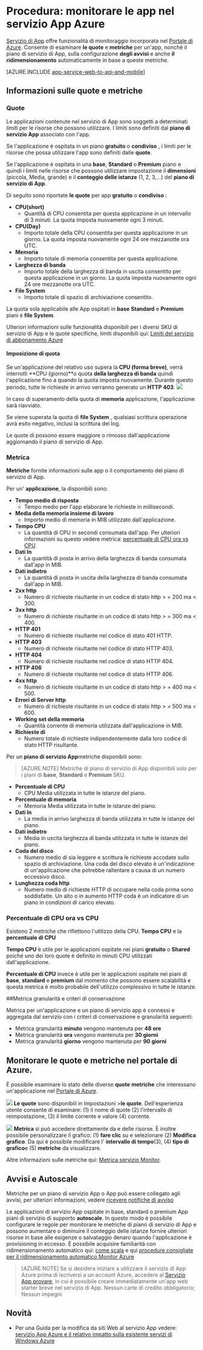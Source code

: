<properties
    pageTitle="Monitoraggio app nel servizio App Azure"
    description="Informazioni su come eseguire il monitoraggio delle applicazioni di servizio App Azure tramite il portale di Azure."
    services="app-service"
    documentationCenter=""
    authors="btardif"
    manager="wpickett"
    editor="mollybos"/>

<tags
    ms.service="app-service"
    ms.workload="na"
    ms.tgt_pltfrm="na"
    ms.devlang="na"
    ms.topic="article"
    ms.date="09/07/2016"
    ms.author="byvinyal"/>

# <a name="how-to-monitor-apps-in-azure-app-service"></a>Procedura: monitorare le app nel servizio App Azure

[Servizio di App](http://go.microsoft.com/fwlink/?LinkId=529714) offre funzionalità di monitoraggio incorporata nel [Portale di Azure](https://portal.azure.com).
Consente di esaminare **le quote** e **metriche** per un'app, nonché il piano di servizio di App, sulla configurazione **degli avvisi** e anche **il ridimensionamento** automaticamente in base a queste metriche.

[AZURE.INCLUDE [app-service-web-to-api-and-mobile](../../includes/app-service-web-to-api-and-mobile.md)]

## <a name="understanding-quotas-and-metrics"></a>Informazioni sulle quote e metriche

### <a name="quotas"></a>Quote

Le applicazioni contenute nel servizio di App sono soggetti a determinati *limiti* per le risorse che possono utilizzare. I limiti sono definiti dal **piano di servizio App** associato con l'app.

Se l'applicazione è ospitata in un piano **gratuito** o **condiviso** , i limiti per le risorse che possa utilizzare l'app sono definiti dalle **quote**.

Se l'applicazione è ospitata in una **base**, **Standard** o **Premium** piano e quindi i limiti nelle risorse che possono utilizzare impostazione il **dimensioni** (piccola, Media, grande) e il **conteggio delle istanze** (1, 2, 3,...) del **piano di servizio di App**.

Di seguito sono riportate **le quote** per app **gratuito** o **condiviso** :

* **CPU(short)**
   * Quantità di CPU consentita per questa applicazione in un intervallo di 3 minuti. La quota imposta nuovamente ogni 3 minuti.
* **CPU(Day)**
   * Importo totale della CPU consentita per questa applicazione in un giorno. La quota imposta nuovamente ogni 24 ore mezzanotte ora UTC.
* **Memoria**
   * Importo totale di memoria consentita per questa applicazione.
* **Larghezza di banda**
   * Importo totale della larghezza di banda in uscita consentito per questa applicazione in un giorno.
   La quota imposta nuovamente ogni 24 ore mezzanotte ora UTC.
* **File System**
   * Importo totale di spazio di archiviazione consentito.

La quota sola applicabile alle App ospitati in **base** **Standard** e **Premium** piani è **file System**.

Ulteriori informazioni sulle funzionalità disponibili per i diversi SKU di servizio di App e le quote specifiche, limiti disponibili qui: [Limiti del servizio di abbonamento Azure](../azure-subscription-service-limits.md#app-service-limits)

#### <a name="quota-enforcement"></a>Imposizione di quota

Se un'applicazione del relativo uso supera la **CPU (forma breve)**, verrà interrotti **CPU (giorno)**o quota **della larghezza di banda** quindi l'applicazione fino a quando la quota imposta nuovamente. Durante questo periodo, tutte le richieste in arrivo verranno generato un **HTTP 403**.
![][http403]

In caso di superamento della quota di **memoria** applicazione, l'applicazione sarà riavviato.

Se viene superata la quota di **file System** , qualsiasi scrittura operazione avrà esito negativo, inclusi la scrittura dei log.

Le quote di possono essere maggiore o rimosso dall'applicazione aggiornando il piano di servizio di App.

### <a name="metrics"></a>Metrica

**Metriche** fornite informazioni sulle app o il comportamento del piano di servizio di App.

Per un' **applicazione**, la disponibili sono:

* **Tempo medio di risposta**
   * Tempo medio per l'app elaborare le richieste in millisecondi.
* **Media della memoria insieme di lavoro**
   * Importo medio di memoria in MIB utilizzato dall'applicazione.
* **Tempo CPU**
   * La quantità di CPU in secondi consumata dall'app. Per ulteriori informazioni su questo vedere metrica: [percentuale di CPU ora vs CPU](#cpu-time-vs-cpu-percentage)
* **Dati In**
   * La quantità di posta in arrivo della larghezza di banda consumata dall'app in MIB.
* **Dati indietro**
   * La quantità di posta in uscita della larghezza di banda consumata dall'app in MIB.
* **2xx http**
   * Numero di richieste risultante in un codice di stato http > = 200 ma < 300.
* **3xx http**
   * Numero di richieste risultante in un codice di stato http > = 300 ma < 400.
* **HTTP 401**
   * Numero di richieste risultante nel codice di stato 401 HTTP.
* **HTTP 403**
   * Numero di richieste risultante nel codice di stato HTTP 403.
* **HTTP 404**
   * Numero di richieste risultante nel codice di stato HTTP 404.
* **HTTP 406**
   * Numero di richieste risultante nel codice di stato HTTP 406.
* **4xx http**
   * Numero di richieste risultante in un codice di stato http > = 400 ma < 500.
* **Errori di Server http**
   * Numero di richieste risultante in un codice di stato http > = 500 ma < 600.
* **Working set della memoria**
   * Quantità corrente di memoria utilizzata dall'applicazione in MIB.
* **Richieste di**
   * Numero totale di richieste indipendentemente dalla loro codice di stato HTTP risultante.

Per un **piano di servizio App**metriche disponibili sono:

>[AZURE.NOTE] Metriche di piano di servizio di App disponibili solo per i piani di **base**, **Standard** e **Premium** SKU.

* **Percentuale di CPU**
   * CPU Media utilizzata in tutte le istanze del piano.
* **Percentuale di memoria**
   * Memoria Media utilizzata in tutte le istanze del piano.
* **Dati In**
   * La media in arrivo larghezza di banda utilizzata in tutte le istanze del piano.
* **Dati indietro**
   * Media in uscita larghezza di banda utilizzata in tutte le istanze del piano.
* **Coda del disco**
   * Numero medio di sia leggere e scrittura le richieste accodate sullo spazio di archiviazione. Una coda del disco elevato è un'indicazione di un'applicazione che potrebbe rallentare a causa di un numero eccessivo disco.
* **Lunghezza coda http**
   * Numero medio di richieste HTTP di occupare nella coda prima sono soddisfatte. Un alto o in aumento HTTP coda è un indicatore di un piano in condizioni di carico elevato.

### <a name="cpu-time-vs-cpu-percentage"></a>Percentuale di CPU ora vs CPU
<!-- To do: Fix Anchor (#CPU-time-vs.-CPU-percentage) -->

Esistono 2 metriche che riflettono l'utilizzo della CPU. **Tempo CPU** e la **percentuale di CPU**

**Tempo CPU** è utile per le applicazioni ospitate nei piani **gratuito** o **Shared** poiché uno dei loro quote è definito in minuti CPU utilizzati dall'applicazione.

**Percentuale di CPU** invece è utile per le applicazioni ospitate nei piani di **base**, **standard** e **premium** dal momento che possono essere scalabilità e questa metrica è molto probabile dell'utilizzo complessivo in tutte le istanze.

##<a name="metrics-granularity-and-retention-policy"></a>Metrica granularità e criteri di conservazione

Metrica per un'applicazione e un piano di servizio app è connessi e aggregata dal servizio con i criteri di conservazione e granularità seguenti:

 * Metrica granularità **minuto** vengono mantenuta per **48 ore**
 * Metrica granularità **ora** vengono mantenuta per **30 giorni**
 * Metrica granularità **giorno** vengono mantenuta per **90 giorni**

## <a name="monitoring-quotas-and-metrics-in-the-azure-portal"></a>Monitorare le quote e metriche nel portale di Azure.

È possibile esaminare lo stato delle diverse **quote** **metriche** che interessano un'applicazione nel [Portale di Azure](https://portal.azure.com).

![][quotas]
**Le quote** sono disponibili in Impostazioni >**le quote**. Dell'esperienza utente consente di esaminare: (1) il nome di quote (2) l'intervallo di reimpostazione, (3) il limite corrente e valore (4) corrente.

![][metrics]
**Metrica** si può accedere direttamente da e delle risorse. È inoltre possibile personalizzare il grafico: (1) **fare clic** su e selezionare (2) **Modifica grafico**.
Da qui è possibile modificare l' **intervallo di tempo**(3), (4) **tipo di grafico**e (5) **metriche** da visualizzare.  

Altre informazioni sulle metriche qui: [Metrica servizio Monitor](../monitoring-and-diagnostics/insights-how-to-customize-monitoring.md).

## <a name="alerts-and-autoscale"></a>Avvisi e Autoscale
Metriche per un piano di servizio App o App può essere collegato agli avvisi, per ulteriori informazioni, vedere [ricevere notifiche di avviso](../monitoring-and-diagnostics/insights-receive-alert-notifications.md)

Le applicazioni di servizio App ospitate in base, standard o premium App piani di servizio di supporto **autoscale**. In questo modo è possibile configurare le regole per monitorare le metriche di piano di servizio di App e possono aumentare o diminuire il conteggio delle istanze fornire ulteriori risorse in base alle esigenze o salvataggio denaro quando l'applicazione è provisioning in eccesso. È possibile acquisire familiarità con ridimensionamento automatico qui: [come scala](../monitoring-and-diagnostics/insights-how-to-scale.md) e qui [procedure consigliate per il ridimensionamento automatico Monitor Azure](../monitoring-and-diagnostics/insights-autoscale-best-practices.md)

>[AZURE.NOTE] Se si desidera iniziare a utilizzare il servizio di App Azure prima di iscriversi a un account Azure, accedere al [Servizio App provare](http://go.microsoft.com/fwlink/?LinkId=523751), in cui è possibile creare immediatamente un'app web starter breve nel servizio di App. Nessun carte di credito obbligatorio; Nessun impegni.

## <a name="whats-changed"></a>Novità
* Per una Guida per la modifica da siti Web al servizio App vedere: [servizio App Azure e il relativo impatto sulla esistente servizi di Windows Azure](http://go.microsoft.com/fwlink/?LinkId=529714)

[fzilla]:http://go.microsoft.com/fwlink/?LinkId=247914
[vmsizes]:http://go.microsoft.com/fwlink/?LinkID=309169



<!-- Images. -->
[http403]: ./media/web-sites-monitor/http403.png
[quotas]: ./media/web-sites-monitor/quotas.png
[metrics]: ./media/web-sites-monitor/metrics.png
